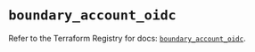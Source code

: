 # `boundary_account_oidc`

Refer to the Terraform Registry for docs: [`boundary_account_oidc`](https://registry.terraform.io/providers/hashicorp/boundary/1.4.0/docs/resources/account_oidc).
